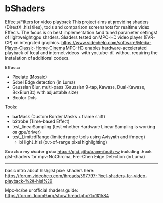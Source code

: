 # bShaders
Effects/Filters for video playback 
This project aims at providing shaders (DirectX .hlsl files), tools and comparison screenshots for realtime video Effects. The focus is on best implementation (and tuned parameter settings) of lightweight gpu shaders.
Shaders tested on MPC-HC video player (EVR-CP) on integrated graphics. https://www.videohelp.com/software/Media-Player-Classic-Home-Cinema
MPC-HC enables hardware-accelerated playback of local and internet videos (with youtube-dl) without requiring the installation of additional codecs. 

Effects:
- Pixelate (Mosaic)
- Sobel Edge detection (in Luma)
- Gaussian Blur, multi-pass (Gaussian 9-tap, Kawase, Dual-Kawase, BoxBlur(3x) with adjustable size)
- Bicolor Dots


Tools:
- barMask (Custom Border Masks + frame shift)
- bStrobe (Time-based Effect)
- test_linearSampling (test whether Hardware Linear Sampling is working on gpu/driver)
- test_LimitedRange (limited range tools using Avisynth and ffmpeg)
   - bHighL.hlsl (out-of-range pixel highlighting)



See also my shader gists: https://gist.github.com/butterw
including .hook glsl-shaders for mpv: NoChroma, Frei-Chen Edge Detection (in Luma)

---
basic intro about hlsl/glsl pixel shaders here:
https://forum.videohelp.com/threads/397797-Pixel-shaders-for-video-playback-%28-hlsl%29

Mpc-hc/be unofficial shaders guide: https://forum.doom9.org/showthread.php?t=181584

